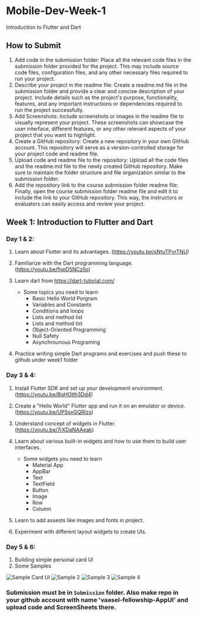 # Mobile-Dev-Week-1
Introduction to Flutter and Dart

## How to Submit
1. Add code in the submission folder: Place all the relevant code files in the submission folder provided for the project. This may include source code files, configuration files, and any other necessary files required to run your project.
2. Describe your project in the readme file: Create a readme.md file in the submission folder and provide a clear and concise description of your project. Include details such as the project's purpose, functionality, features, and any important instructions or dependencies required to run the project successfully.
3. Add Screenshots: Include screenshots or images in the readme file to visually represent your project. These screenshots can showcase the user interface, different features, or any other relevant aspects of your project that you want to highlight.
4. Create a GitHub repository: Create a new repository in your own GitHub account. This repository will serve as a version-controlled storage for your project code and readme file.
5. Upload code and readme file to the repository: Upload all the code files and the readme.md file to the newly created GitHub repository. Make sure to maintain the folder structure and file organization similar to the submission folder.
6. Add the repository link to the course submission folder readme file: Finally, open the course submission folder readme file and edit it to include the link to your GitHub repository. This way, the instructors or evaluators can easily access and review your project.

## Week 1: Introduction to Flutter and Dart
### Day 1 & 2:
1. Learn about Flutter and its advantages. (https://youtu.be/sNtuTPyrTNU)
2. Familiarize with the Dart programming language. (https://youtu.be/fnpD5NCzIIo)
3. Learn dart from https://dart-tutorial.com/
   * Some topics you need to learn:
      * Basic Hello World Porgram
      * Variables and Constants
      * Conditions and loops
      * Lists and method list
      * Lists and method list
      * Object-Oriented Programming
      * Null Safety
      * Asynchrounous Programing

4. Practice writing simple Dart programs and exercises and push these to github under week1 folder

### Day 3 & 4:
1. Install Flutter SDK and set up your development environment. (https://youtu.be/BqHOtlh3Dd4)
2. Create a "Hello World" Flutter app and run it on an emulator or device. (https://youtu.be/UPSsxGQRIzs)
3. Understand concept of widgets in Flutter. (https://youtu.be/7rXDaNAAeak)
4. Learn about various built-in widgets and how to use them to build user interfaces.
   * Some widgets you need to learn
      * Material App
      * AppBar
      * Text
      * TextField
      * Button
      * Image
      * Row
      * Column

6. Learn to add assests like images and fonts in project.
7. Experiment with different layout widgets to create UIs.

### Day 5 & 6:
1. Building simple personal card UI
2. Some Samples

![Sample Card UI](https://drive.google.com/uc?export=view&id=1JC0hVt3AxwNassG7ixEvvEQzTOWx4MLn)
![Sample 2](https://mir-s3-cdn-cf.behance.net/project_modules/hd/8f297256512097.59b16301a9a93.jpg)
![Sample 3](https://cdn.dribbble.com/users/2181377/screenshots/14084662/media/28e5fece035d57f35d49eaa8b8867115.png?compress=1&resize=400x300&vertical=center)
![Sample 4](https://www.coremobileapps.com/wp-content/uploads/ssc-mockup-1.png)

### Submission must be in `Submission` folder. Also make repo in your github account with name 'vaasel-fellowship-AppUI' and upload code and ScreenSheets there.
